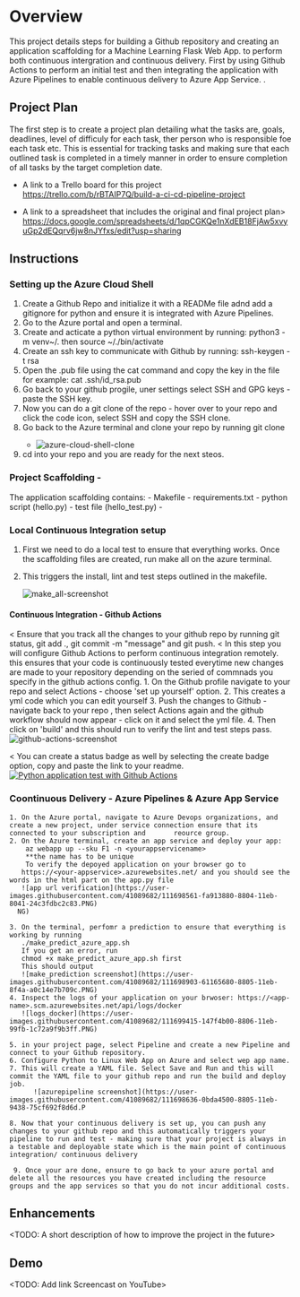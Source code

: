 # Overview

This project details steps for building a Github repository and creating an application scaffolding for a Machine Learning Flask Web App.  to perform both continuous intergration and continuous delivery. First by using Github Actions to perform an initial test and then integrating the application with Azure Pipelines to enable continuous delivery to Azure App Service. . 

## Project Plan
The first step is to create a project plan detailing what the tasks are, goals, deadlines, level of difficuly for each task, ther person who is responsible foe each task etc. This is essential for tracking tasks and making sure that each outlined task is completed in a timely manner in order to ensure completion of all tasks by the target completion date. 

* A link to a Trello board for this project
 https://trello.com/b/rBTAIP7Q/build-a-ci-cd-pipeline-project

* A link to a spreadsheet that includes the original and final project plan>
https://docs.google.com/spreadsheets/d/1qpCGKQe1nXdEB18FjAw5xvyuGp2dEQqrv6jw8nJYfxs/edit?usp=sharing

## Instructions
### Setting up the Azure Cloud Shell
  1. Create a Github Repo and initialize it with a READMe file adnd add a gitignore for python and ensure it is integrated with Azure Pipelines. 
  2. Go to the Azure portal and open a terminal. 
  3. Create and acticate a python virtual environment by running:
      python3 -m venv~/.<yourreponame>
       then
      source ~/.<yourreponame>/bin/activate
  4. Create an ssh key to communicate with Github by running:
      ssh-keygen -t rsa
  5. Open the .pub file using the cat command and copy the key in the file for example: 
      cat </path>.ssh/id_rsa.pub
  6. Go back to your github progile, uner settings select SSH and GPG keys - paste the SSH key.
  7. Now you can do a git clone of the repo - hover over to your repo and click the code icon, select SSH and copy the SSH clone. 
  8. Go back to the Azure terminal and clone your repo by running
        git clone<yoursshkey>
      - ![azure-cloud-shell-clone](https://user-images.githubusercontent.com/41089682/111539218-9c4c5300-873b-11eb-800a-ad9744bdf5f6.PNG)
   10. cd into your repo and you are ready for the next steos.
 
 ### Project Scaffolding - 
   The application scaffolding contains:
     - Makefile 
     - requirements.txt
     - python script (hello.py)
     - test file (hello_test.py)
     - 
  ### Local Continuous Integration setup
   1. First we need to do a local test to ensure that everything works. Once the scaffolding files are created, run make all on the azure terminal.
   2. This triggers the install, lint and test steps outlined in the makefile. 
   
      ![make_all-screenshot](https://user-images.githubusercontent.com/41089682/111541573-aae83980-873e-11eb-9d0b-50382827ea9e.PNG)
      
  #### Continuous Integration - Github Actions
  < Ensure that you track all the changes to your github repo by running git status, git add ., git commit -m "message" and git push.
  < In this step you will configure Github Actions to perform continuous integration remotely. this ensures that your code is continuously tested everytime new changes are 
      made to your repository depending on the seried of commnads you specify in the github actions config. 
    1. On the Github profile navigate to your repo and select Actions - choose 'set up yourself' option.
    2. This creates a yml code which you can edit yourself
    3. Push the changes to Github - navigate back to your repo , then select Actions again and the github workflow should now appear - click on it and select the yml file.
    4. Then click on 'build' and this should run to verify the lint and test steps pass.
    ![github-actions-screenshot](https://user-images.githubusercontent.com/41089682/111696334-324ab100-8802-11eb-8a35-c862232efbea.PNG)
    
   < You can create a status badge as well by selecting the create badge option, copy and paste the link to your readme. 
    [![Python application test with Github Actions](https://github.com/miriamwanjo/Udacity-Azure-CI-CD-Pipeline/actions/workflows/main.yml/badge.svg)](https://github.com/miriamwanjo/Udacity-Azure-CI-CD-Pipeline/actions/workflows/main.yml)
    
  ### Coontinuous Delivery - Azure Pipelines & Azure App Service
    1. On the Azure portal, navigate to Azure Devops organizations, and create a new project, under service connection ensure that its connected to your subscription and       reource group. 
    2. On the Azure terminal, create an app service and deploy your app: 
        az webapp up --sku F1 -n <yourappservicename> 
        **the name has to be unique
        To verify the depoyed application on your browser go to
       https://<your-appservice>.azurewebsites.net/ and you should see the words in the html part on the app.py file
       ![app url verification](https://user-images.githubusercontent.com/41089682/111698561-fa913880-8804-11eb-8041-24c3fdbc2c83.PNG)
      NG)
      
    3. On the terminal, perfomr a prediction to ensure that everything is working by running 
       ./make_predict_azure_app.sh
       If you get an error, run 
       chmod +x make_predict_azure_app.sh first
       This should output
       ![make_prediction screenshot](https://user-images.githubusercontent.com/41089682/111698903-61165680-8805-11eb-8f4a-a0c14e7b709c.PNG)
    4. Inspect the logs of your application on your brwoser: https://<app-name>.scm.azurewebsites.net/api/logs/docker
       ![logs_docker](https://user-images.githubusercontent.com/41089682/111699415-147f4b00-8806-11eb-99fb-1c72a9f9b3ff.PNG)

    5. in your project page, select Pipeline and create a new Pipeline and connect to your Github repository.
    6. Configure Python to Linux Web App on Azure and select wep app name. 
    7. This will create a YAML file. Select Save and Run and this will commit the YAML file to your github repo and run the build and deploy job.
          ![azurepipeline screenshot](https://user-images.githubusercontent.com/41089682/111698636-0bda4500-8805-11eb-9438-75cf692f8d6d.P
         
    8. Now that your continuous delivery is set up, you can push any changes to your github repo and this automatically triggers your pipeline to run and test - making sure that your project is always in a testable and deployable state which is the main point of continuous integration/ continuous delivery

     9. Once your are done, ensure to go back to your azure portal and delete all the resources you have created including the resource groups and the app services so that you do not incur additional costs. 


## Enhancements

<TODO: A short description of how to improve the project in the future>

## Demo 

<TODO: Add link Screencast on YouTube>


